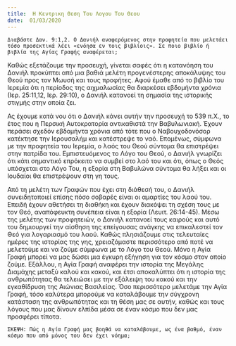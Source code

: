 ```yaml
---
title:  Η Κεντρικη Θεση Του Λογου Του Θεου
date:  01/03/2020
---
```


`Διαβάστε Δαν. 9:1,2. Ο Δανιήλ αναφερόμενος στην προφητεία που μελετάει τόσο προσεκτικά λέει «ενόησα εν τοις βιβλίοις». Σε ποιο βιβλίο ή βιβλία της Αγίας Γραφής αναφέρεται;`

Καθώς εξετάζουμε την προσευχή, γίνεται σαφές ότι η κατανόηση του Δανιήλ προκύπτει από μια βαθιά μελέτη προγενέστερης αποκάλυψης του Θεού προς τον Μωυσή και τους προφήτες. Αφού έμαθε από το βιβλίο του Ιερεμία ότι η περίοδος της αιχμαλωσίας θα διαρκέσει εβδομήντα χρόνια (Ιερ. 25:11,12, Ιερ. 29:10), ο Δανιήλ κατανοεί τη σημασία της ιστορικής στιγμής στην οποία ζει.

Ας έχουμε κατά νου ότι ο Δανιήλ κάνει αυτήν την προσευχή το 539 π.Χ., το έτος που η Περσική Αυτοκρατορία αντικαθιστά την Βαβυλωνιακή. Έχουν περάσει σχεδόν εβδομήντα χρόνια από τότε που ο Ναβουχοδονόσορ κατέκτησε την Ιερουσαλήμ και κατέστρεψε το ναό. Επομένως, σύμφωνα με την προφητεία του Ιερεμία, ο λαός του Θεού σύντομα θα επιστρέψει στην πατρίδα του. Εμπιστευόμενος το Λόγο του Θεού, ο Δανιήλ γνωρίζει ότι κάτι σημαντικό επρόκειτο να συμβεί στο λαό του και ότι, όπως ο Θεός υπόσχεται στο Λόγο Του, η εξορία στη Βαβυλώνα σύντομα θα λήξει και οι Ιουδαίοι θα επιστρέψουν στη γη τους.

Από τη μελέτη των Γραφών που έχει στη διάθεσή του, ο Δανιήλ συνειδητοποιεί επίσης πόσο σοβαρές είναι οι αμαρτίες του λαού του. Επειδή έχουν αθετήσει τη διαθήκη και έχουν διακόψει τη σχέση τους με τον Θεό, αναπόφευκτη συνέπεια είναι η εξορία (Λευιτ. 26:14-45). Μέσω της μελέτης των προφητειών, ο Δανιήλ κατανοεί τους καιρούς και αυτό του δημιουργεί την αίσθηση της επείγουσας ανάγκης να επικαλεστεί τον Θεό για λογαριασμό του λαού. Καθώς πλησιάζουμε στις τελευταίες ημέρες της ιστορίας της γης, χρειαζόμαστε περισσότερο από ποτέ να μελετούμε και να ζούμε σύμφωνα με το Λόγο του Θεού. Μόνο η Αγία Γραφή μπορεί να μας δώσει μια έγκυρη εξήγηση για τον κόσμο στον οποίο ζούμε. Εξάλλου, η Αγία Γραφή αναφέρει την ιστορία της Μεγάλης Διαμάχης μεταξύ καλού και κακού, και έτσι αποκαλύπτει ότι η ιστορία της ανθρωπότητας θα τελειώσει με την εξάλειψη του κακού και την εγκαθίδρυση της Αιώνιας Βασιλείας. Όσο περισσότερο μελετάμε την Αγία Γραφή, τόσο καλύτερα μπορούμε να καταλάβουμε την σύγχρονη κατάσταση της ανθρωπότητας και τη θέση μας σε αυτήν, καθώς και τους λόγους που μας δίνουν ελπίδα μέσα σε έναν κόσμο που δεν μας προσφέρει τίποτα.

`ΣΚΕΨΗ: Πώς η Αγία Γραφή μας βοηθά να καταλάβουμε, ως ένα βαθμό, έναν κόσμο που από μόνος του δεν έχει νόημα;`